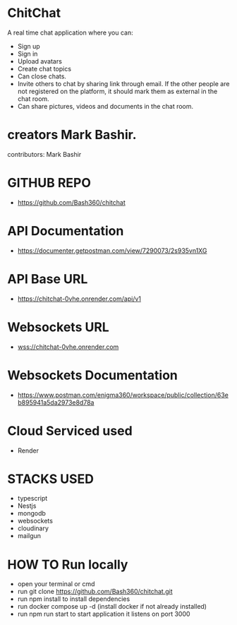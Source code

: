 # ChitChat
A real time chat application where you can:
- Sign up
- Sign in
- Upload avatars
- Create chat topics
- Can close chats.
- Invite others to chat by sharing link through email. If the other people are not registered on the platform, it should mark them as external in the chat room.
- Can share pictures, videos and documents in the chat room.

# creators Mark Bashir.
contributors:
Mark Bashir

# GITHUB REPO

- <https://github.com/Bash360/chitchat>

# API Documentation

- <https://documenter.getpostman.com/view/7290073/2s935vn1XG>

# API Base URL

- <https://chitchat-0vhe.onrender.com/api/v1>

# Websockets URL

- <wss://chitchat-0vhe.onrender.com>

# Websockets Documentation

- <https://www.postman.com/enigma360/workspace/public/collection/63eb895941a5da2973e8d78a>

# Cloud Serviced used

- Render
# STACKS USED

- typescript
- Nestjs
- mongodb
- websockets
- cloudinary
- mailgun


# HOW TO Run locally

- open your terminal or cmd
- run git clone <https://github.com/Bash360/chitchat.git>
- run npm install to install dependencies
- run docker compose up -d  (install docker if not already installed)
- run npm run start to start application it listens on port 3000



